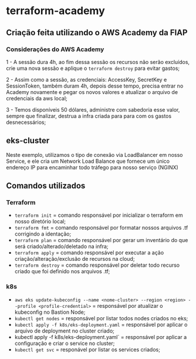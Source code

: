 # terraform-academy

## Criação feita utilizando o AWS Academy da FIAP

### Considerações do AWS Academy

1 - A sessão dura 4h, ao fim dessa sessão os recursos não serão excluídos, crie uma nova sessão e aplique o `terraform destroy` para evitar gastos;

2 - Assim como a sessão, as credenciais: AccessKey, SecretKey e SessionToken, também duram 4h, depois desse tempo, precisa entrar no Academy novamente e pegar os novos valores e atualizar o arquivo de credenciais da aws local;

3 - Temos disponíveis 50 dólares, administre com sabedoria esse valor, sempre que finalizar, destrua a infra criada para para com os gastos desnecessários;

## eks-cluster

Neste exemplo, utilizamos o tipo de conexão via LoadBalancer em nosso Service, e ele cria um Network Load Balance que fornece um único endereço IP para encaminhar todo tráfego para nosso serviço (NGINX)

## Comandos utilizados

### Terraform

- `terraform init` = comando responsável por inicializar o terraform em nosso diretório local;
- `terraform fmt` = comando responsável por formatar nossos arquivos .tf corrigindo a identação;
- `terraform plan` = comando responsável por gerar um inventário do que será criado/alterado/deletado na infra;
- `terraform apply` = comando responsável por executar a ação criação/alteração/exclusão de recursos na cloud;
- `terraform destroy` = comando responsável por deletar todo recurso criado que foi definido nos arquivos .tf;

### k8s

- `aws eks update-kubeconfig --name <nome-cluster> --region <region> --profile <profile-credential>` = responsável por atualizar o kubeconfig no Bastion Node;
- `kubectl get nodes` = responsável por listar todos nodes criados no eks;
- `kubectl apply -f k8s/eks-deployment.yaml` = responsável por aplicar o arquivo de deployment no cluster criado;
- kubectl apply -f k8s/eks-deployment.yaml` = responsável por aplicar a configuração e criar o service no cluster;
- `kubectl get svc` = responável por listar os services criados;

